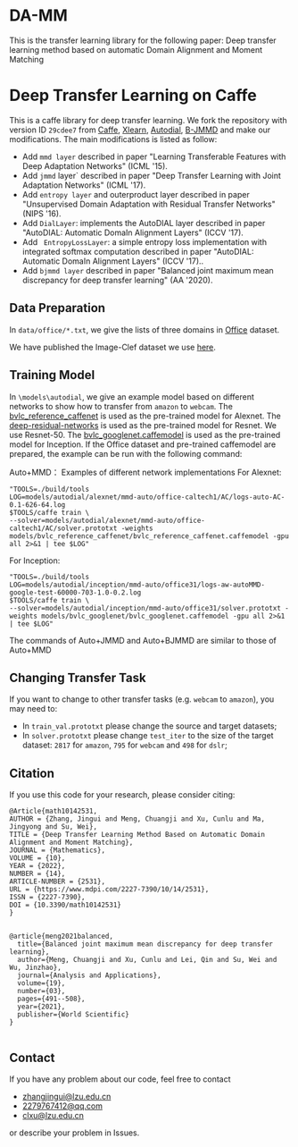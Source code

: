 # DA-MM
This is the transfer learning library for the following paper:
Deep transfer learning method based on automatic Domain Alignment and Moment Matching
# Deep Transfer Learning on Caffe

This is a caffe library for deep transfer learning. We fork the repository with version ID `29cdee7` from [Caffe](https://github.com/BVLC/caffe), [Xlearn](https://github.com/thuml/Xlearn), [Autodial](https://github.com/ducksoup/autodial), [B-JMMD](https://github.com/mengchuangji/balanced-joint-maximum-mean-discrepancy) and make our modifications. The main modifications is listed as follow:
- Add `mmd layer` described in paper "Learning Transferable Features with Deep Adaptation Networks" (ICML '15).
- Add `jmmd` layer` described in paper "Deep Transfer Learning with Joint Adaptation Networks" (ICML '17).
- Add `entropy layer` and outerproduct layer described in paper "Unsupervised Domain Adaptation with Residual Transfer Networks" (NIPS '16).
- Add `DialLayer`: implements the AutoDIAL layer described in paper "AutoDIAL: Automatic DomaIn Alignment Layers" (ICCV '17).
- Add ` EntropyLossLayer`: a simple entropy loss implementation with integrated softmax computation described in paper "AutoDIAL: Automatic DomaIn Alignment Layers" (ICCV '17)..
- Add `bjmmd layer` described in paper "Balanced joint maximum mean discrepancy for deep transfer learning" (AA '2020).


Data Preparation
---------------
In `data/office/*.txt`, we give the lists of three domains in [Office](https://cs.stanford.edu/~jhoffman/domainadapt/#datasets_code) dataset.

We have published the Image-Clef dataset we use [here](https://drive.google.com/file/d/0B9kJH0-rJ2uRS3JILThaQXJhQlk/view?usp=sharing).

Training Model
---------------

In `\models\autodial`, we give an example model based on different networks to show how to transfer from `amazon` to `webcam`. 
The [bvlc\_reference\_caffenet](http://dl.caffe.berkeleyvision.org/bvlc_reference_caffenet.caffemodel) is used as the pre-trained model for Alexnet. The [deep-residual-networks](https://github.com/KaimingHe/deep-residual-networks) is used as the pre-trained model for Resnet. We use Resnet-50. The [bvlc_googlenet.caffemodel](https://github.com/AleDel/deepdreamer-touchdesigner/blob/master/models/bvlc_googlenet.caffemodel) is used as the pre-trained model for Inception.
If the Office dataset and pre-trained caffemodel are prepared, the example can be run with the following command:


Auto+MMD： Examples of different network implementations
For Alexnet:
```
"TOOLS=./build/tools
LOG=models/autodial/alexnet/mmd-auto/office-caltech1/AC/logs-auto-AC-0.1-626-64.log
$TOOLS/caffe train \
--solver=models/autodial/alexnet/mmd-auto/office-caltech1/AC/solver.prototxt -weights models/bvlc_reference_caffenet/bvlc_reference_caffenet.caffemodel -gpu all 2>&1 | tee $LOG"
```
For Inception:
```
"TOOLS=./build/tools
LOG=models/autodial/inception/mmd-auto/office31/logs-aw-autoMMD-google-test-60000-703-1.0-0.2.log
$TOOLS/caffe train \
--solver=models/autodial/inception/mmd-auto/office31/solver.prototxt -weights models/bvlc_googlenet/bvlc_googlenet.caffemodel -gpu all 2>&1 | tee $LOG" 
```
The commands of Auto+JMMD and Auto+BJMMD are similar to those of Auto+MMD

Changing Transfer Task
---------------
If you want to change to other transfer tasks (e.g. `webcam` to `amazon`), you may need to:

- In `train_val.prototxt` please change the source and target datasets;
- In `solver.prototxt` please change `test_iter` to the size of the target dataset: `2817` for `amazon`, `795` for `webcam` and `498` for `dslr`;


## Citation
If you use this code for your research, please consider citing:
```
@Article{math10142531,
AUTHOR = {Zhang, Jingui and Meng, Chuangji and Xu, Cunlu and Ma, Jingyong and Su, Wei},
TITLE = {Deep Transfer Learning Method Based on Automatic Domain Alignment and Moment Matching},
JOURNAL = {Mathematics},
VOLUME = {10},
YEAR = {2022},
NUMBER = {14},
ARTICLE-NUMBER = {2531},
URL = {https://www.mdpi.com/2227-7390/10/14/2531},
ISSN = {2227-7390},
DOI = {10.3390/math10142531}
}

       
@article{meng2021balanced,
  title={Balanced joint maximum mean discrepancy for deep transfer learning},
  author={Meng, Chuangji and Xu, Cunlu and Lei, Qin and Su, Wei and Wu, Jinzhao},
  journal={Analysis and Applications},
  volume={19},
  number={03},
  pages={491--508},
  year={2021},
  publisher={World Scientific}
}
    
```


## Contact
If you have any problem about our code, feel free to contact 
- zhangjingui@lzu.edu.cn
- 2279767412@qq.com
- clxu@lzu.edu.cn

or describe your problem in Issues.
